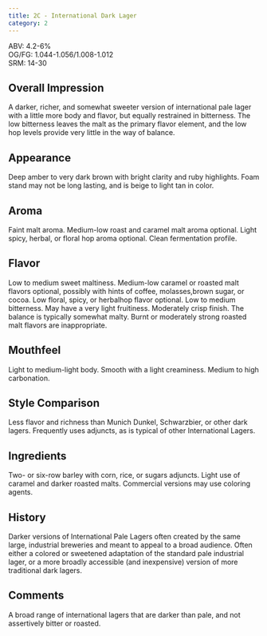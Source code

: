 ```yaml
---
title: 2C - International Dark Lager
category: 2
---
```


ABV: 4.2-6%  
OG/FG: 1.044-1.056/1.008-1.012  
SRM: 14-30  

## Overall Impression
A darker, richer, and somewhat sweeter version of international pale lager with a little more body and flavor, but equally restrained in bitterness. The low bitterness leaves the malt as the primary flavor element, and the low hop levels provide very little in the way of balance.

## Appearance
Deep amber to very dark brown with bright clarity and ruby highlights. Foam stand may not be long lasting, and is beige to light tan in color.

## Aroma
Faint malt aroma. Medium-low roast and caramel malt aroma optional. Light spicy, herbal, or floral hop aroma optional. Clean fermentation profile.

## Flavor
Low to medium sweet maltiness. Medium-low caramel or roasted malt flavors optional, possibly with hints of coffee, molasses,brown sugar, or cocoa. Low floral, spicy, or herbalhop flavor optional. Low to medium bitterness. May have a very light fruitiness. Moderately crisp finish. The balance is typically somewhat malty. Burnt or moderately strong roasted malt flavors are inappropriate.

## Mouthfeel
Light to medium-light body. Smooth with a light creaminess. Medium to high carbonation.

## Style Comparison
Less flavor and richness than Munich Dunkel, Schwarzbier, or other dark lagers. Frequently uses adjuncts, as is typical of other International Lagers.

## Ingredients
Two- or six-row barley with corn, rice, or sugars adjuncts. Light use of caramel and darker roasted malts. Commercial versions may use coloring agents.

## History
Darker versions of International Pale Lagers often created by the same large, industrial breweries and meant to appeal to a broad audience. Often either a colored or sweetened adaptation of the standard pale industrial lager, or a more broadly accessible (and inexpensive) version of more traditional dark lagers.

## Comments
A broad range of international lagers that are darker than pale, and not assertively bitter or roasted.